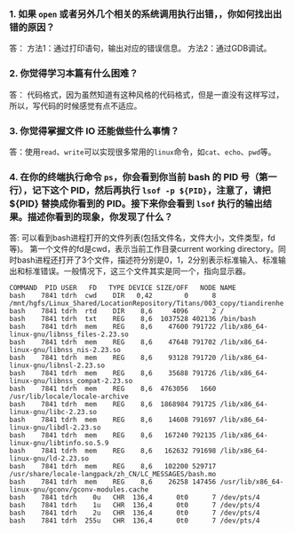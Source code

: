 
### 1. 如果 `open` 或者另外几个相关的系统调用执行出错，，你如何找出出错的原因？

答：
    方法1：通过打印语句，输出对应的错误信息。
    方法2：通过GDB调试。

### 2. 你觉得学习本篇有什么困难？

答：
    代码格式，因为虽然知道有这种风格的代码格式，但是一直没有这样写过，所以，写代码的时候感觉有点不适应。

### 3. 你觉得掌握文件 IO 还能做些什么事情？

答：使用`read`、`write`可以实现很多常用的`linux`命令，如`cat`、`echo`、`pwd`等。

### 4. 在你的终端执行命令 `ps`，你会看到你当前 bash 的 PID 号（第一行），记下这个 PID，然后再执行 `lsof -p ${PID}`，注意了，请把 ${PID} 替换成你看到的 PID。接下来你会看到 `lsof` 执行的输出结果。描述你看到的现象，你发现了什么？

答: 可以看到bash进程打开的文件列表(包括文件名，文件大小，文件类型，fd等)。
    第一个文件的fd是cwd，表示当前工作目录current working directory。同时bash进程还打开了3个文件，描述符分别是0，1，2分别表示标准输入、标准输出和标准错误。一般情况下，这三个文件其实是同一个，指向显示器。

```
COMMAND  PID USER   FD   TYPE DEVICE SIZE/OFF   NODE NAME
bash    7841 tdrh  cwd    DIR   0,42        0      8 /mnt/hgfs/Linux_Shared/LocationRepository/Titans/003_copy/tiandirenhe
bash    7841 tdrh  rtd    DIR    8,6     4096      2 /
bash    7841 tdrh  txt    REG    8,6  1037528 402136 /bin/bash
bash    7841 tdrh  mem    REG    8,6    47600 791722 /lib/x86_64-linux-gnu/libnss_files-2.23.so
bash    7841 tdrh  mem    REG    8,6    47648 791702 /lib/x86_64-linux-gnu/libnss_nis-2.23.so
bash    7841 tdrh  mem    REG    8,6    93128 791720 /lib/x86_64-linux-gnu/libnsl-2.23.so
bash    7841 tdrh  mem    REG    8,6    35688 791726 /lib/x86_64-linux-gnu/libnss_compat-2.23.so
bash    7841 tdrh  mem    REG    8,6  4763056   1660 /usr/lib/locale/locale-archive
bash    7841 tdrh  mem    REG    8,6  1868984 791725 /lib/x86_64-linux-gnu/libc-2.23.so
bash    7841 tdrh  mem    REG    8,6    14608 791697 /lib/x86_64-linux-gnu/libdl-2.23.so
bash    7841 tdrh  mem    REG    8,6   167240 792135 /lib/x86_64-linux-gnu/libtinfo.so.5.9
bash    7841 tdrh  mem    REG    8,6   162632 791698 /lib/x86_64-linux-gnu/ld-2.23.so
bash    7841 tdrh  mem    REG    8,6   102200 529717 /usr/share/locale-langpack/zh_CN/LC_MESSAGES/bash.mo
bash    7841 tdrh  mem    REG    8,6    26258 147456 /usr/lib/x86_64-linux-gnu/gconv/gconv-modules.cache
bash    7841 tdrh    0u   CHR  136,4      0t0      7 /dev/pts/4
bash    7841 tdrh    1u   CHR  136,4      0t0      7 /dev/pts/4
bash    7841 tdrh    2u   CHR  136,4      0t0      7 /dev/pts/4
bash    7841 tdrh  255u   CHR  136,4      0t0      7 /dev/pts/4

```
